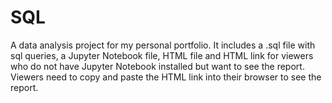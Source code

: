 # SQL
A data analysis project for my personal portfolio. It includes a .sql file with sql queries, a Jupyter Notebook file, HTML file and HTML link for viewers who do not have Jupyter Notebook installed but want to see the report. Viewers need to copy and paste the HTML link into their browser to see the report.
